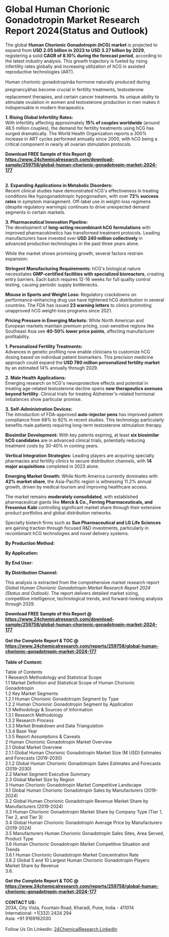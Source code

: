 <h1>Global Human Chorionic Gonadotropin Market Research Report 2024(Status and Outlook)</h1><p>The global <strong>Human Chorionic Gonadotropin (hCG) market</strong> is projected to expand from <strong>USD 2.05 billion in 2023 to USD 3.27 billion by 2029</strong>, registering a solid <strong>CAGR of 8.10% during the forecast period</strong>, according to the latest industry analysis. This growth trajectory is fueled by rising infertility rates globally and increasing utilization of hCG in assisted reproductive technologies (ART).</p><p>Human chorionic gonadotropinâa hormone naturally produced during pregnancyâhas become crucial in fertility treatments, testosterone replacement therapies, and certain cancer treatments. Its unique ability to stimulate ovulation in women and testosterone production in men makes it indispensable in modern therapeutics.</p><p><strong>1. Rising Global Infertility Rates:</strong><br>
With infertility affecting approximately <strong>15% of couples worldwide</strong> (around 48.5 million couples), the demand for fertility treatments using hCG has surged dramatically. The World Health Organization reports a 300% increase in ART cycles performed annually since 2000, with hCG being a critical component in nearly all ovarian stimulation protocols.</p><div><b>Download FREE Sample of this Report @ 
            <a href="https://www.24chemicalresearch.com/download-sample/259758/global-human-chorionic-gonadotropin-market-2024-177">
            https://www.24chemicalresearch.com/download-sample/259758/global-human-chorionic-gonadotropin-market-2024-177</a></b></div><br><p><strong>2. Expanding Applications in Metabolic Disorders:</strong><br>
Recent clinical studies have demonstrated hCG's effectiveness in treating conditions like hypogonadotropic hypogonadism, with over <strong>72% success rates</strong> in symptom management. Off-label use in weight-loss regimens (despite regulatory warnings) continues to drive unexpected demand segments in certain markets.</p><p><strong>3. Pharmaceutical Innovation Pipeline:</strong><br>
The development of <strong>long-acting recombinant hCG formulations</strong> with improved pharmacokinetics has transformed treatment protocols. Leading manufacturers have invested over <strong>USD 240 million collectively</strong> in advanced production technologies in the past three years alone.</p><p>While the market shows promising growth, several factors restrain expansion:</p><p><strong>Stringent Manufacturing Requirements:</strong> hCG's biological nature necessitates <strong>GMP-certified facilities with specialized bioreactors</strong>, creating entry barriers. Each batch requires 12-16 weeks for full quality control testing, causing periodic supply bottlenecks.</p><p><strong>Misuse in Sports and Weight Loss:</strong> Regulatory crackdowns on performance-enhancing drug use have tightened hCG distribution in several countries. The FDA has issued <strong>23 warning letters</strong> to clinics promoting unapproved hCG weight-loss programs since 2021.</p><p><strong>Pricing Pressure in Emerging Markets:</strong> While North American and European markets maintain premium pricing, cost-sensitive regions like Southeast Asia see <strong>40-50% lower price points</strong>, affecting manufacturer profitability.</p><p><strong>1. Personalized Fertility Treatments:</strong><br>
Advances in genetic profiling now enable clinicians to customize hCG dosing based on individual patient biomarkers. This precision medicine approach could expand the <strong>USD 780 million personalized fertility market</strong> by an estimated 14% annually through 2029.</p><p><strong>2. Male Health Applications:</strong><br>
Emerging research on hCG's neuroprotective effects and potential in treating age-related testosterone decline opens <strong>new therapeutics avenues beyond fertility</strong>. Clinical trials for treating Alzheimer's-related hormonal imbalances show particular promise.</p><p><strong>3. Self-Administration Devices:</strong><br>
The introduction of FDA-approved <strong>auto-injector pens</strong> has improved patient compliance from 68% to 92% in recent studies. This technology particularly benefits male patients requiring long-term testosterone stimulation therapy.</p><p><strong>Biosimilar Development:</strong> With key patents expiring, at least <strong>six biosimilar hCG candidates</strong> are in advanced clinical trials, potentially reducing treatment costs by 30-40% in coming years.</p><p>
	</p><p><strong>Vertical Integration Strategies:</strong> Leading players are acquiring specialty pharmacies and fertility clinics to secure distribution channels, with <strong>14 major acquisitions</strong> completed in 2023 alone.</p><p><strong>Emerging Market Growth:</strong> While North America currently dominates with <strong>42% market share</strong>, the Asia-Pacific region is witnessing 11.2% annual growth, driven by medical tourism and improving healthcare access.</p><p>The market remains <strong>moderately consolidated</strong>, with established pharmaceutical giants like <strong>Merck &amp; Co., Ferring Pharmaceuticals, and Fresenius Kabi</strong> controlling significant market share through their extensive product portfolios and global distribution networks.</p><p>Specialty biotech firms such as <strong>Sun Pharmaceutical and LG Life Sciences</strong> are gaining traction through focused R&amp;D investments, particularly in recombinant hCG technologies and novel delivery systems.</p><p><strong>By Production Method:</strong></p><p><strong>By Application:</strong></p><p><strong>By End User:</strong></p><p><strong>By Distribution Channel:</strong></p><p>This analysis is extracted from the comprehensive market research report <em>Global Human Chorionic Gonadotropin Market Research Report 2024 (Status and Outlook)</em>. The report delivers detailed market sizing, competitive intelligence, technological trends, and forward-looking analysis through 2029.</p><div><b>Download FREE Sample of this Report @ 
            <a href="https://www.24chemicalresearch.com/download-sample/259758/global-human-chorionic-gonadotropin-market-2024-177">
            https://www.24chemicalresearch.com/download-sample/259758/global-human-chorionic-gonadotropin-market-2024-177</a></b></div><br><div><b>Get the Complete Report & TOC @ 
            <a href="https://www.24chemicalresearch.com/reports/259758/global-human-chorionic-gonadotropin-market-2024-177">
            https://www.24chemicalresearch.com/reports/259758/global-human-chorionic-gonadotropin-market-2024-177</a></b></div><br>
            <b>Table of Content:</b><p>Table of Contents<br />
1 Research Methodology and Statistical Scope<br />
1.1 Market Definition and Statistical Scope of Human Chorionic Gonadotropin<br />
1.2 Key Market Segments<br />
1.2.1 Human Chorionic Gonadotropin Segment by Type<br />
1.2.2 Human Chorionic Gonadotropin Segment by Application<br />
1.3 Methodology & Sources of Information<br />
1.3.1 Research Methodology<br />
1.3.2 Research Process<br />
1.3.3 Market Breakdown and Data Triangulation<br />
1.3.4 Base Year<br />
1.3.5 Report Assumptions & Caveats<br />
2 Human Chorionic Gonadotropin Market Overview<br />
2.1 Global Market Overview<br />
2.1.1 Global Human Chorionic Gonadotropin Market Size (M USD) Estimates and Forecasts (2019-2030)<br />
2.1.2 Global Human Chorionic Gonadotropin Sales Estimates and Forecasts (2019-2030)<br />
2.2 Market Segment Executive Summary<br />
2.3 Global Market Size by Region<br />
3 Human Chorionic Gonadotropin Market Competitive Landscape<br />
3.1 Global Human Chorionic Gonadotropin Sales by Manufacturers (2019-2024)<br />
3.2 Global Human Chorionic Gonadotropin Revenue Market Share by Manufacturers (2019-2024)<br />
3.3 Human Chorionic Gonadotropin Market Share by Company Type (Tier 1, Tier 2, and Tier 3)<br />
3.4 Global Human Chorionic Gonadotropin Average Price by Manufacturers (2019-2024)<br />
3.5 Manufacturers Human Chorionic Gonadotropin Sales Sites, Area Served, Product Type<br />
3.6 Human Chorionic Gonadotropin Market Competitive Situation and Trends<br />
3.6.1 Human Chorionic Gonadotropin Market Concentration Rate<br />
3.6.2 Global 5 and 10 Largest Human Chorionic Gonadotropin Players Market Share by Revenue<br />
3.6.</p><div><b>Get the Complete Report & TOC @ 
            <a href="https://www.24chemicalresearch.com/reports/259758/global-human-chorionic-gonadotropin-market-2024-177">
            https://www.24chemicalresearch.com/reports/259758/global-human-chorionic-gonadotropin-market-2024-177</a></b></div><br><b>CONTACT US:</b><br>
            203A, City Vista, Fountain Road, Kharadi, Pune, India - 411014<br>
            International: +1(332) 2424 294<br>
            Asia: +91 9169162030 <br><br>
            Follow Us On LinkedIn: <a href="https://www.linkedin.com/company/24chemicalresearch/">24ChemicalResearch LinkedIn</a>